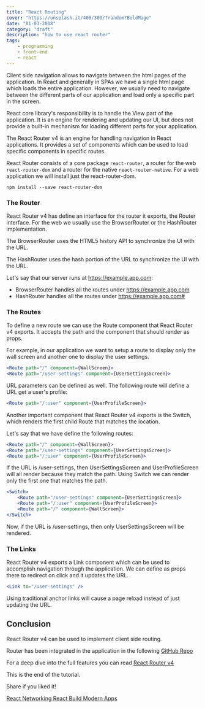 ```yaml
---
title: "React Routing"
cover: "https://unsplash.it/400/300/?random?BoldMage"
date: "01-03-2018"
category: "draft"
description: "how to use react router"
tags:
    - programming
    - front-end
    - react
---
```


Client side navigation allows to navigate between the html pages of the application. In React and generally in SPAs we have a single html page which loads the entire application. However, we usually need to navigate between the different parts of our application and load only a specific part in the screen.

React core library's responsibility is to handle the View part of the application. It is an engine for rendering and updating our UI, but does not provide a built-in mechanism for loading different parts for your application.

The React Router v4 is an engine for handling navigation in React applications. It provides a set of components which can be used to load specific components in specific routes.

React Router consists of a core package `react-router`, a router for the web `react-router-dom` and a router for the native `react-router-native`. For a web application we will install just the react-router-dom.

`npm install --save react-router-dom`

### The Router

React Router v4 has define an interface for the router it exports, the Router interface. For the web we usually use the BrowserRouter or the HashRouter implementation.

The BrowserRouter uses the HTML5 history API to synchronize the UI with the URL.

The HashRouter uses the hash portion of the URL to synchronize the UI with the URL.

Let's say that our server runs at https://example.app.com:

* BrowserRouter handles all the routes under https://example.app.com
* HashRouter handles all the routes under https://example.app.com#

### The Routes

To define a new route we can use the Route component that React Router v4 exports. It accepts the path and the component that should render as props.

For example, in our application we want to setup a route to display only the wall screen and another one to display the user settings.

```jsx
<Route path="/" component={WallScreen}>
<Route path="/user-settings" component={UserSettingsScreen}>
```

URL parameters can be defined as well. The following route will define a URL get a user's profile:

```jsx
<Route path="/:user" component={UserProfileScreen}>
```

Another important component that React Router v4 exports is the Switch, which renders the first child Route that matches the location.

Let's say that we have define the following routes:

```jsx
<Route path="/" component={WallScreen}>
<Route path="/user-settings" component={UserSettingsScreen}>
<Route path="/:user" component={UserProfileScreen}>
```

If the URL is /user-settings, then UserSettingsScreen and UserProfileScreen will all render because they match the path. Using Switch we can render only the first one that matches the path.

```jsx
<Switch>
    <Route path="/user-settings" component={UserSettingsScreen}>
    <Route path="/:user" component={UserProfileScreen}>
    <Route path="/" component={WallScreen}>
</Switch>
```

Now, if the URL is /user-settings, then only UserSettingsScreen will be rendered.

### The Links

React Router v4 exports a Link component which can be used to accomplish navigation through the application. We can define as props there to redirect on click and it updates the URL.

```jsx
<Link to="/user-settings" />
```

Using traditional anchor links will cause a page reload instead of just updating the URL.

## Conclusion

React Router v4 can be used to implement client side routing.

Router has been integrated in the application in the following <a class="link-flatmaterial" href="https://github.com/sartios/react-app-example/tree/react-project-structure" target="_blank">
<i class="fab fa-github-alt"></i>
GitHub Repo
</a>

For a deep dive into the full features you can read <a class="link-flatmaterial" href="/react-router-v4" target="_blank">
React Router v4
</a>

This is the end of the tutorial.

Share if you liked it!

<div class="post-btns-container">
<a class="btn-flatmaterial" href="/react-networking">
  <i class="fas fa-angle-left"></i>
  React Networking
</a>
<a class="btn-material next-btn" href="/react-build-modern-apps">
  React Build Modern Apps
</a>
</div>
